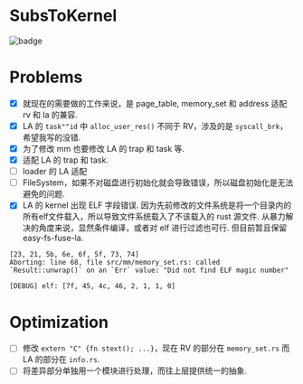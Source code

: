 # SubsToKernel

![badge](https://img.shields.io/badge/SubsTo-Kernel-blue)

# Problems

- [x] 就现在的需要做的工作来说，是 page_table, memory_set 和 address 适配 rv 和 la 的兼容.
- [x] LA 的 `task""id` 中 `alloc_user_res()` 不同于 RV，涉及的是 `syscall_brk`，希望我写的没错.
- [x] 为了修改 mm 也要修改 LA 的 trap 和 task 等.
- [x] 适配 LA 的 trap 和 task.
- [ ] loader 的 LA 适配
- [ ] FileSystem，如果不对磁盘进行初始化就会导致错误，所以磁盘初始化是无法避免的问题.
- [x] LA 的 kernel 出现 ELF 字段错误. 因为先前修改的文件系统是将一个目录内的所有elf文件载入，所以导致文件系统载入了不该载入的 rust 源文件. 从暴力解决的角度来说，显然条件编译，或者对 elf 进行过滤也可行. 但目前暂且保留 easy-fs-fuse-la.

```
[23, 21, 5b, 6e, 6f, 5f, 73, 74]
Aborting: line 68, file src/mm/memory_set.rs: called `Result::unwrap()` on an `Err` value: "Did not find ELF magic number"

[DEBUG] elf: [7f, 45, 4c, 46, 2, 1, 1, 0]
```

# Optimization

- [ ] 修改 `extern "C" {fn stext(); ...}`，现在 RV 的部分在 `memory_set.rs` 而 LA 的部分在 `info.rs`.
- [ ] 将差异部分单独用一个模块进行处理，而往上层提供统一的抽象.